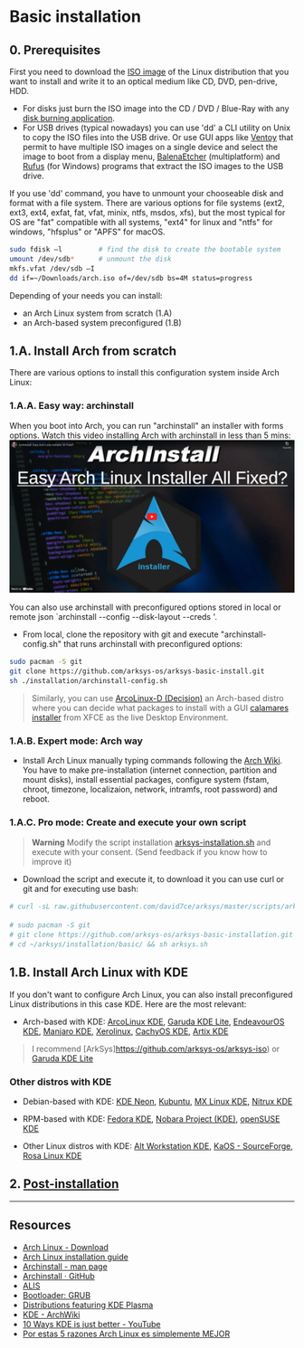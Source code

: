 # Basic installation

## 0. Prerequisites
First you need to download the [ISO image](https://en.wikipedia.org/wiki/Optical_disc_image) of the Linux distribution that you want to install and write it to an optical medium like CD, DVD, pen-drive, HDD. 

- For disks just burn the ISO image into the CD / DVD / Blue-Ray with any [disk burning application](https://alternativeto.net/software/imgburn/).
- For USB drives (typical nowadays) you can use 'dd' a CLI utility on Unix to copy the ISO files into the USB drive. Or use GUI apps like [Ventoy](https://www.ventoy.net/en/index.html) that permit to have multiple ISO images on a single device and select the image to boot from a display menu, [BalenaEtcher](https://www.balena.io/etcher) (multiplatform) and [Rufus](https://rufus.ie/en/) (for Windows) programs that extract the ISO images to the USB drive.

If you use 'dd' command, you have to unmount your chooseable disk and format with a file system. There are various options for file systems (ext2, ext3, ext4, exfat, fat, vfat, minix, ntfs, msdos, xfs), but the most typical for OS are "fat" compatible with all systems, "ext4" for linux and "ntfs" for windows, "hfsplus" or "APFS" for macOS.

```sh
sudo fdisk –l         # find the disk to create the bootable system
umount /dev/sdb*      # unmount the disk
mkfs.vfat /dev/sdb –I
dd if=~/Downloads/arch.iso of=/dev/sdb bs=4M status=progress
```

Depending of your needs you can install:
- an Arch Linux system from scratch (1.A)
- an Arch-based system preconfigured (1.B)

## 1.A. Install Arch from scratch
There are various options to install this configuration system inside Arch Linux:

### 1.A.A. Easy way: archinstall
When you boot into Arch, you can run "archinstall" an installer with forms options. Watch this video installing Arch with archinstall in less than 5 mins:
[![Watch the video](/img/archinstall-video.png)](https://www.youtube-nocookie.com/embed/8mEjwn_AjuQ?start=146)
 
You can also use archinstall with preconfigured options stored in local or remote json `archinstall --config <path-to-json> --disk-layout <path-to-json> --creds <path-to-json>'.
- From local, clone the repository with git and execute "archinstall-config.sh" that runs archinstall with preconfigured options:
```sh
sudo pacman -S git
git clone https://github.com/arksys-os/arksys-basic-install.git
sh ./installation/archinstall-config.sh
```

> Similarly, you can use [ArcoLinux-D (Decision)](https://ftp.belnet.be/arcolinux/iso/v23.01.03/arcolinuxd-v23.01.03-x86_64.iso) an Arch-based distro where you can decide what packages to install with a GUI [calamares installer](https://calamares.io/) from XFCE as the live Desktop Environment.

### 1.A.B. Expert mode: Arch way
- Install Arch Linux manually typing commands following the [Arch Wiki](https://wiki.archlinux.org/title/Installation_guide). You have to make pre-installation (internet connection, partition  and mount disks), install essential packages, configure system (fstam, chroot, timezone, localizaion, network, intramfs, root password) and reboot.

### 1.A.C. Pro mode: Create and execute your own script
> **Warning** Modify the script installation [arksys-installation.sh](installation/archinstall/archisntall-config.sh) and execute with your consent. (Send feedback if you know how to improve it)

- Download the script and execute it, to download it you can use curl or git and for executing use bash: 
```sh
# curl -sL raw.githubusercontent.com/david7ce/arksys/master/scripts/arksys-installation.sh | bash

# sudo pacman -S git
# git clone https://github.com/arksys-os/arksys-basic-installation.git
# cd ~/arksys/installation/basic/ && sh arksys.sh
```

## 1.B. Install Arch Linux with KDE
If you don't want to configure Arch Linux, you can also install preconfigured Linux distributions in this case KDE. Here are the most relevant:

- Arch-based with KDE: [ArcoLinux KDE](https://sourceforge.net/projects/arcolinux-community-editions/files/plasma/), [Garuda KDE Lite](https://iso.builds.garudalinux.org/iso/garuda/kde-lite/), [EndeavourOS KDE](https://endeavouros.com/latest-release/), [Manjaro KDE](https://download.manjaro.org/kde/22.0/manjaro-kde-22.0-221224-linux61.iso), [Xerolinux](https://sourceforge.net/projects/xerolinux/), [CachyOS KDE](https://mirror.cachyos.org/ISO/kde/), [Artix KDE](http://ftp.ntua.gr/pub/linux/artix-iso/?C=S;O=D)

> I recommend [ArkSys]https://github.com/arksys-os/arksys-iso) or [Garuda KDE Lite](https://iso.builds.garudalinux.org/iso/garuda/kde-lite/)

### Other distros with KDE
- Debian-based with KDE: [KDE Neon](https://neon.kde.org/), [Kubuntu](https://kubuntu.org/), [MX Linux KDE](https://sourceforge.net/projects/mx-linux/files/Final/KDE/), [Nitrux KDE](https://sourceforge.net/projects/nitruxos/files/Release/ISO/)

- RPM-based with KDE: [Fedora KDE](https://ftp.plusline.net/fedora/linux/releases/37/Spins/x86_64/iso/), [Nobara Project (KDE)](https://nobara-images.nobaraproject.org/Nobara-37-Official-2023-04-02.iso), [openSUSE KDE](https://download.opensuse.org/tumbleweed/iso/openSUSE-Tumbleweed-DVD-x86_64-Current.iso?mirrorlist)

- Other Linux distros with KDE: [Alt Workstation KDE](https://getalt.org/en/alt-kworkstation/), [KaOS - SourceForge](https://sourceforge.net/projects/kaosx/files/ISO/KaOS-2022.12-x86_64.iso/download), [Rosa Linux KDE](https://mirror.rosalinux.ru/rosa/rosa2021.1/iso/ROSA.FRESH.12/plasma5/)


## 2. [Post-installation](https://github.com/ArkSys-linux/arksys-post-install)

---

## Resources
- [Arch Linux - Download](https://archlinux.org/download/)
- [Arch Linux installation guide](https://wiki.archlinux.org/title/Installation_guide)
- [Archinstall - man page](https://man.archlinux.org/man/extra/archinstall/archinstall.1.en)
- [Archinstall · GitHub](https://github.com/archlinux/archinstall)
- [ALIS](https://github.com/picodotdev/alis/)
- [Bootloader: GRUB](https://wiki.archlinux.org/title/GRUB)
- [Distributions featuring KDE Plasma](https://community.kde.org/Distributions)
- [KDE - ArchWiki](https://wiki.archlinux.org/title/KDE)
- [10 Ways KDE is just better - YouTube](https://www.youtube.com/watch?v=3nX1YEQg5Z0)
- [Por estas 5 razones Arch Linux es simplemente MEJOR](https://www.youtube.com/watch?v=hk4t1RhnKVo)

